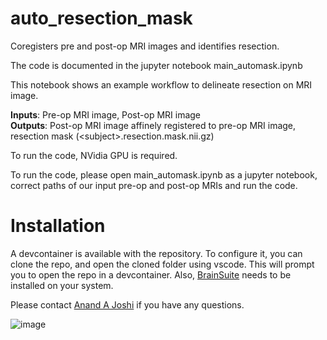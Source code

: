 # auto_resection_mask
Coregisters pre and post-op MRI images and identifies resection.

The code is documented in the jupyter notebook main_automask.ipynb

This notebook shows an example workflow to delineate resection on MRI image.

**Inputs**: Pre-op MRI image, Post-op MRI image  
**Outputs**: Post-op MRI image affinely registered to pre-op MRI image, resection mask (\<subject\>.resection.mask.nii.gz)

To run the code, NVidia GPU is required. 

To run the code, please open main_automask.ipynb as a jupyter notebook, correct paths of our input pre-op and post-op MRIs and run the code.



# Installation
A devcontainer is available with the repository. To configure it, you can clone the repo, and open the cloned folder using vscode.
This will prompt you to open the repo in a devcontainer. 
Also, [BrainSuite](HTTP://brainsuite.org) needs to be installed on your system. 

Please contact [Anand A Joshi](ajoshi@usc.edu) if you have any questions.

![image](https://github.com/ajoshiusc/auto_resection_mask/assets/15238551/09d32830-3ae0-4eaa-935e-22e280905dc6)

